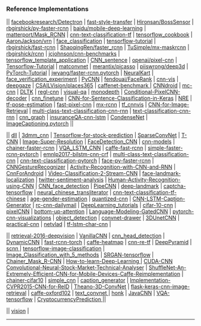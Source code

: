 ### Reference Implementations


|| [facebookresearch/Detectron](https://github.com/facebookresearch/Detectron) | [fast-style-transfer](https://github.com/lengstrom/fast-style-transfer) | [Hironsan/BossSensor](https://github.com/Hironsan/BossSensor) | [rbgirshick/py-faster-rcnn](https://github.com/rbgirshick/py-faster-rcnn) | [baidu/mobile-deep-learning](https://github.com/baidu/mobile-deep-learning) | [matterport/Mask_RCNN](https://github.com/matterport/Mask_RCNN) | [cnn-text-classification-tf](https://github.com/search?o=desc&q=cnn&s=stars&type=Repositories&utf8=%E2%9C%93) | [tensorflow_cookbook](https://github.com/nfmcclure/tensorflow_cookbook) | [AaronJackson/vrn](https://github.com/AaronJackson/vrn) | [face_classification](https://github.com/oarriaga/face_classification) | [tensorflow-tutorial](https://github.com/alrojo/tensorflow-tutorial) | [rbgirshick/fast-rcnn](https://github.com/rbgirshick/fast-rcnn) | [ShaoqingRen/faster_rcnn](https://github.com/ShaoqingRen/faster_rcnn) | [TuSimple/mx-maskrcnn](https://github.com/TuSimple/mx-maskrcnn) | [rbgirshick/rcnn](https://github.com/rbgirshick/rcnn) | [jcjohnson/cnn-benchmarks](https://github.com/jcjohnson/cnn-benchmarks) | [tensorflow_template_application](https://github.com/tobegit3hub/tensorflow_template_application) | [CNN_sentence](https://github.com/yoonkim/CNN_sentence) | [openai/pixel-cnn](https://github.com/openai/pixel-cnn) | [Tensorflow-Tutorial](https://github.com/MorvanZhou/Tensorflow-Tutorial) | [matconvnet](https://github.com/vlfeat/matconvnet) | [merantix/picasso](https://github.com/merantix/picasso) | [piiswrong/deep3d](https://github.com/piiswrong/deep3d) | [PyTorch-Tutorial](https://github.com/MorvanZhou/PyTorch-Tutorial) | [jwyang/faster-rcnn.pytorch](https://github.com/jwyang/faster-rcnn.pytorch) | [NeuralKart](https://github.com/rameshvarun/NeuralKart) | [face_verification_experiment](https://github.com/AlfredXiangWu/face_verification_experiment) | [PyCNN](https://github.com/ankitaggarwal011/PyCNN) | [fendouai/FaceRank](https://github.com/fendouai/FaceRank) | [cnn-vis](https://github.com/jcjohnson/cnn-vis) | [deepgaze](https://github.com/mpatacchiola/deepgaze) | [CSAILVision/places365](https://github.com/CSAILVision/places365) | [caffenet-benchmark
](https://github.com/ducha-aiki/caffenet-benchmark) | [CNNdroid](https://github.com/ENCP/CNNdroid) | [mc-cnn](https://github.com/jzbontar/mc-cnn) | [DLTK](https://github.com/DLTK/DLTK) | [regl-cnn](https://github.com/Erkaman/regl-cnn) | [visual-qa](https://github.com/avisingh599/visual-qa) | [monodepth](https://github.com/mrharicot/monodepth) | [Conditional-PixelCNN-decoder](https://github.com/anantzoid/Conditional-PixelCNN-decoder) | [cnn_finetune](https://github.com/flyyufelix/cnn_finetune) | [CNN-for-Sentence-Classification-in-Keras](https://github.com/alexander-rakhlin/CNN-for-Sentence-Classification-in-Keras) | [NRE](https://github.com/thunlp/NRE) | [tf-pose-estimation](https://github.com/ildoonet/tf-pose-estimation) | [fast-pixel-cnn](https://github.com/PrajitR/fast-pixel-cnn) | [mx-rcnn](https://github.com/precedenceguo/mx-rcnn) | [tf_cnnvis](https://github.com/InFoCusp/tf_cnnvis) | [CNN-for-Image-Retrieval](https://github.com/willard-yuan/CNN-for-Image-Retrieval) | [multi-class-text-classification-cnn-rnn](https://github.com/jiegzhan/multi-class-text-classification-cnn-rnn) | [text-classification-cnn-rnn](https://github.com/gaussic/text-classification-cnn-rnn) | [cnn_graph](https://github.com/mdeff/cnn_graph) | [insuranceQA-cnn-lstm](https://github.com/white127/insuranceQA-cnn-lstm) | [CondenseNet](https://github.com/ShichenLiu/CondenseNet) | [ImageCaptioning.pytorch](https://github.com/ruotianluo/ImageCaptioning.pytorch) ||

|| [dll](https://github.com/wichtounet/dll) | [3dmm_cnn](https://github.com/anhttran/3dmm_cnn) | [Tensorflow-for-stock-prediction](https://github.com/kimber-chen/Tensorflow-for-stock-prediction) | [SparseConvNet](https://github.com/btgraham/SparseConvNet) | [T-CNN](https://github.com/myfavouritekk/T-CNN) | [Image-Super-Resolution](https://github.com/titu1994/Image-Super-Resolution) | [FaceDetection_CNN](https://github.com/guoyilin/FaceDetection_CNN) | [cnn-models](https://github.com/cvjena/cnn-models) | [chainer-faster-rcnn](https://github.com/mitmul/chainer-faster-rcnn) | [VQA_LSTM_CNN](https://github.com/GT-Vision-Lab/VQA_LSTM_CNN) | [caffe-fast-rcnn](https://github.com/rbgirshick/caffe-fast-rcnn) | [simple-faster-rcnn-pytorch](https://github.com/chenyuntc/simple-faster-rcnn-pytorch) | [emnlp2017-bilstm-cnn-crf](https://github.com/UKPLab/emnlp2017-bilstm-cnn-crf) | [multi-class-text-classification-cnn](https://github.com/jiegzhan/multi-class-text-classification-cnn) | [cnn-text-classification-pytorch](https://github.com/Shawn1993/cnn-text-classification-pytorch) | [face-py-faster-rcnn](https://github.com/playerkk/face-py-faster-rcnn) | [CNNGestureRecognizer](https://github.com/asingh33/CNNGestureRecognizer) | [Activity-Recognition-with-CNN-and-RNN](https://github.com/chihyaoma/Activity-Recognition-with-CNN-and-RNN) | [CnnForAndroid](https://github.com/zhangqianhui/CnnForAndroid) | [Video-Classification-2-Stream-CNN](https://github.com/wadhwasahil/Video-Classification-2-Stream-CNN) | [face-landmark-localization](https://github.com/qiexing/face-landmark-localization) | [twitter-sentiment-analysis](https://github.com/abdulfatir/twitter-sentiment-analysis) | [Human-Activity-Recognition-using-CNN](https://github.com/aqibsaeed/Human-Activity-Recognition-using-CNN) | [CNN_face_detection](https://github.com/anson0910/CNN_face_detection) | [PipeCNN](https://github.com/doonny/PipeCNN) | [deep-landmark](https://github.com/luoyetx/deep-landmark) | [captcha-tensorflow](https://github.com/JackonYang/captcha-tensorflow) | [neural_chinese_transliterator](https://github.com/Kyubyong/neural_chinese_transliterator) | [cnn-text-classification-tf-chinese](https://github.com/indiejoseph/cnn-text-classification-tf-chinese) | [age-gender-estimation](https://github.com/yu4u/age-gender-estimation) | [quantized-cnn](https://github.com/jiaxiang-wu/quantized-cnn) | [CNN-LSTM-Caption-Generator](https://github.com/mosessoh/CNN-LSTM-Caption-Generator) | [rc-cnn-dailymail](https://github.com/danqi/rc-cnn-dailymail) | [DeepLearning_tutorials](https://github.com/xiaohu2015/DeepLearning_tutorials) | [cifar-10-cnn](https://github.com/BIGBALLON/cifar-10-cnn) | [pixelCNN](https://github.com/kundan2510/pixelCNN) | [bottom-up-attention](https://github.com/peteanderson80/bottom-up-attention) | [Language-Modeling-GatedCNN](https://github.com/anantzoid/Language-Modeling-GatedCNN) | [pytorch-cnn-visualizations](https://github.com/utkuozbulak/pytorch-cnn-visualizations) | [object_detection](https://github.com/DeepRNN/object_detection) | [convnet-drawer](https://github.com/yu4u/convnet-drawer) | [3DUnetCNN](https://github.com/ellisdg/3DUnetCNN) | [practical-cnn](https://github.com/vedaldi/practical-cnn) | [netvlad](https://github.com/Relja/netvlad) | [tf-lstm-char-cnn](https://github.com/mkroutikov/tf-lstm-char-cnn) |

|| [retrieval-2016-deepvision](https://github.com/imatge-upc/retrieval-2016-deepvision) | [VanillaCNN](https://github.com/ishay2b/VanillaCNN) | [cnn_head_detection](https://github.com/aosokin/cnn_head_detection) | [DynamicCNN](https://github.com/FredericGodin/DynamicCNN) | [fast-rcnn-torch](https://github.com/mahyarnajibi/fast-rcnn-torch) | [caffe-heatmap](https://github.com/tpfister/caffe-heatmap) | [cnn-re-tf](https://github.com/may-/cnn-re-tf) | [DeepPyramid](https://github.com/rbgirshick/DeepPyramid) | [scnn
](https://github.com/zhengshou/scnn) |  [tensorflow-image-classification](https://github.com/rdcolema/tensorflow-image-classification) | [Image_Classification_with_5_methods](https://github.com/Fdevmsy/Image_Classification_with_5_methods) | [SRGAN-tensorflow](https://github.com/brade31919/SRGAN-tensorflow) | [Chainer_Mask_R-CNN](https://github.com/DeNA/Chainer_Mask_R-CNN) | [How-to-learn-Deep-Learning
](https://github.com/emilwallner/How-to-learn-Deep-Learning) | [CUDA-CNN](https://github.com/zhxfl/CUDA-CNN)  [Convolutional-Neural-Stock-Market-Technical-Analyser](https://github.com/philipxjm/Convolutional-Neural-Stock-Market-Technical-Analyser) | [ShuffleNet-An-Extremely-Efficient-CNN-for-Mobile-Devices-Caffe-Reimplementation](https://github.com/HolmesShuan/ShuffleNet-An-Extremely-Efficient-CNN-for-Mobile-Devices-Caffe-Reimplementation) | [chainer-cifar10](https://github.com/mitmul/chainer-cifar10) | [simple_cnn](https://github.com/can1357/simple_cnn) | [caption_generator](https://github.com/anuragmishracse/caption_generator) | [Implementation-CVPR2015-CNN-for-ReID](https://github.com/Ning-Ding/Implementation-CVPR2015-CNN-for-ReID) | [Theano-3D-ConvNet](https://github.com/lpigou/Theano-3D-ConvNet) | [flask-keras-cnn-image-retrieval](https://github.com/willard-yuan/flask-keras-cnn-image-retrieval) | [caffe-oxford102](https://github.com/jimgoo/caffe-oxford102) | [text_convnet
](https://github.com/taolei87/text_convnet) | [honk](https://github.com/castorini/honk) | [JavaCNN](https://github.com/BigPeng/JavaCNN) | [VQA-tensorflow](https://github.com/JamesChuanggg/VQA-tensorflow) | [CryptocurrencyPrediction
](https://github.com/khuangaf/CryptocurrencyPrediction) || 

|| [vision](https://github.com/pytorch/vision) |

---------------
